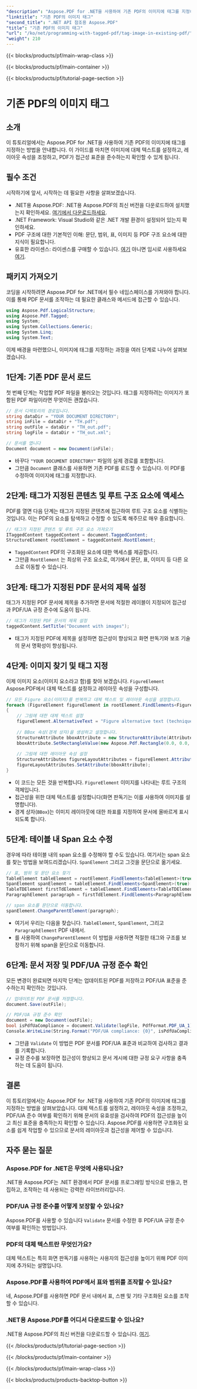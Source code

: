 ```yaml
---
"description": "Aspose.PDF for .NET을 사용하여 기존 PDF의 이미지에 태그를 지정하는 방법을 알아보세요. PDF/UA 준수를 통해 접근성을 향상시키는 단계별 가이드입니다."
"linktitle": "기존 PDF의 이미지 태그"
"second_title": ".NET API 참조용 Aspose.PDF"
"title": "기존 PDF의 이미지 태그"
"url": "/ko/net/programming-with-tagged-pdf/tag-image-in-existing-pdf/"
"weight": 210
---
```


{{< blocks/products/pf/main-wrap-class >}}

{{< blocks/products/pf/main-container >}}

{{< blocks/products/pf/tutorial-page-section >}}

# 기존 PDF의 이미지 태그

## 소개

이 튜토리얼에서는 Aspose.PDF for .NET을 사용하여 기존 PDF의 이미지에 태그를 지정하는 방법을 안내합니다. 이 가이드를 마치면 이미지에 대체 텍스트를 설정하고, 레이아웃 속성을 조정하고, PDF가 접근성 표준을 준수하는지 확인할 수 있게 됩니다.

## 필수 조건

시작하기에 앞서, 시작하는 데 필요한 사항을 살펴보겠습니다.

- .NET용 Aspose.PDF: .NET용 Aspose.PDF의 최신 버전을 다운로드하여 설치했는지 확인하세요. [여기에서 다운로드하세요](https://releases.aspose.com/pdf/net/).
- .NET Framework: Visual Studio와 같은 .NET 개발 환경이 설정되어 있는지 확인하세요.
- PDF 구조에 대한 기본적인 이해: 문단, 범위, 표, 이미지 등 PDF 구조 요소에 대한 지식이 필요합니다.
- 유효한 라이센스: 라이센스를 구매할 수 있습니다. [여기](https://purchase.aspose.com/buy) 아니면 임시로 사용하세요 [여기](https://purchase.aspose.com/temporary-license/).

## 패키지 가져오기

코딩을 시작하려면 Aspose.PDF for .NET에서 필수 네임스페이스를 가져와야 합니다. 이를 통해 PDF 문서를 조작하는 데 필요한 클래스와 메서드에 접근할 수 있습니다.

```csharp
using Aspose.Pdf.LogicalStructure;
using Aspose.Pdf.Tagged;
using System;
using System.Collections.Generic;
using System.Linq;
using System.Text;
```

이제 배경을 마련했으니, 이미지에 태그를 지정하는 과정을 여러 단계로 나누어 살펴보겠습니다.

## 1단계: 기존 PDF 문서 로드

첫 번째 단계는 작업할 PDF 파일을 불러오는 것입니다. 태그를 지정하려는 이미지가 포함된 PDF 파일이라면 무엇이든 괜찮습니다.

```csharp
// 문서 디렉토리의 경로입니다.
string dataDir = "YOUR DOCUMENT DIRECTORY";
string inFile = dataDir + "TH.pdf";
string outFile = dataDir + "TH_out.pdf";
string logFile = dataDir + "TH_out.xml";

// 문서를 엽니다
Document document = new Document(inFile);
```

- 바꾸다 `"YOUR DOCUMENT DIRECTORY"` 파일의 실제 경로를 포함합니다.
- 그만큼 `Document` 클래스를 사용하면 기존 PDF를 로드할 수 있습니다. 이 PDF를 수정하여 이미지에 태그를 지정합니다.

## 2단계: 태그가 지정된 콘텐츠 및 루트 구조 요소에 액세스

PDF를 열면 다음 단계는 태그가 지정된 콘텐츠에 접근하여 루트 구조 요소를 식별하는 것입니다. 이는 PDF의 요소를 탐색하고 수정할 수 있도록 해주므로 매우 중요합니다.

```csharp
// 태그가 지정된 콘텐츠 및 루트 구조 요소 가져오기
ITaggedContent taggedContent = document.TaggedContent;
StructureElement rootElement = taggedContent.RootElement;
```

- `TaggedContent` PDF의 구조화된 요소에 대한 액세스를 제공합니다.
- 그만큼 `RootElement` 는 최상위 구조 요소로, 여기에서 문단, 표, 이미지 등 다른 요소로 이동할 수 있습니다.

## 3단계: 태그가 지정된 PDF 문서의 제목 설정

태그가 지정된 PDF 문서에 제목을 추가하면 문서에 적절한 레이블이 지정되어 접근성과 PDF/UA 규정 준수에 도움이 됩니다.

```csharp
// 태그가 지정된 PDF 문서의 제목 설정
taggedContent.SetTitle("Document with images");
```

- 태그가 지정된 PDF에 제목을 설정하면 접근성이 향상되고 화면 판독기와 보조 기술의 문서 명확성이 향상됩니다.

## 4단계: 이미지 찾기 및 태그 지정

이제 이미지 요소(이미지 요소라고 함)를 찾아 보겠습니다. `FigureElement` Aspose.PDF에서 대체 텍스트를 설정하고 레이아웃 속성을 구성합니다.

```csharp
// 모든 Figure 요소(이미지)를 반복하고 대체 텍스트 및 레이아웃 속성을 설정합니다.
foreach (FigureElement figureElement in rootElement.FindElements<FigureElement>(true))
{
    // 그림에 대한 대체 텍스트 설정
    figureElement.AlternativeText = "Figure alternative text (technique 2)";
    
    // BBox 속성(경계 상자)을 생성하고 설정합니다.
    StructureAttribute bboxAttribute = new StructureAttribute(AttributeKey.BBox);
    bboxAttribute.SetRectangleValue(new Aspose.Pdf.Rectangle(0.0, 0.0, 100.0, 100.0));
    
    // 그림에 대한 레이아웃 속성 설정
    StructureAttributes figureLayoutAttributes = figureElement.Attributes.GetAttributes(AttributeOwnerStandard.Layout);
    figureLayoutAttributes.SetAttribute(bboxAttribute);
}
```

- 이 코드는 모든 것을 반복합니다. `FigureElement` 이미지를 나타내는 루트 구조의 객체입니다.
- 접근성을 위한 대체 텍스트를 설정합니다(화면 판독기는 이를 사용하여 이미지를 설명합니다).
- 경계 상자(`BBox`)는 이미지 레이아웃에 대한 좌표를 지정하여 문서에 올바르게 표시되도록 합니다.

## 5단계: 테이블 내 Span 요소 수정

경우에 따라 테이블 내의 span 요소를 수정해야 할 수도 있습니다. 여기서는 span 요소를 찾는 방법을 보여드리겠습니다. `SpanElement` 그리고 그것을 문단으로 옮기세요.

```csharp
// 표, 범위 및 문단 요소 찾기
TableElement tableElement = rootElement.FindElements<TableElement>(true)[0];
SpanElement spanElement = tableElement.FindElements<SpanElement>(true)[0];
TableTDElement firstTdElement = tableElement.FindElements<TableTDElement>(true)[0];
ParagraphElement paragraph = firstTdElement.FindElements<ParagraphElement>(true)[0];

// span 요소를 문단으로 이동합니다.
spanElement.ChangeParentElement(paragraph);
```

- 여기서 우리는 다음을 찾습니다. `TableElement`, `SpanElement`, 그리고 `ParagraphElement` PDF 내에서.
- 를 사용하여 `ChangeParentElement` 이 방법을 사용하면 적절한 태그와 구조를 보장하기 위해 span을 문단으로 이동합니다.

## 6단계: 문서 저장 및 PDF/UA 규정 준수 확인

모든 변경이 완료되면 마지막 단계는 업데이트된 PDF를 저장하고 PDF/UA 표준을 준수하는지 확인하는 것입니다.

```csharp
// 업데이트된 PDF 문서를 저장합니다.
document.Save(outFile);

// PDF/UA 규정 준수 확인
document = new Document(outFile);
bool isPdfUaCompliance = document.Validate(logFile, PdfFormat.PDF_UA_1);
Console.WriteLine(String.Format("PDF/UA compliance: {0}", isPdfUaCompliance));
```

- 그만큼 `Validate` 이 방법은 PDF 문서를 PDF/UA 표준과 비교하여 검사하고 결과를 기록합니다.
- 규정 준수를 보장하면 접근성이 향상되고 문서 게시에 대한 규정 요구 사항을 충족하는 데 도움이 됩니다.

## 결론

이 튜토리얼에서는 Aspose.PDF for .NET을 사용하여 기존 PDF의 이미지에 태그를 지정하는 방법을 살펴보았습니다. 대체 텍스트를 설정하고, 레이아웃 속성을 조정하고, PDF/UA 준수 여부를 확인하기 위해 문서의 유효성을 검사하여 PDF의 접근성을 높이고 최신 표준을 충족하는지 확인할 수 있습니다. Aspose.PDF를 사용하면 구조화된 요소를 쉽게 작업할 수 있으므로 문서의 레이아웃과 접근성을 제어할 수 있습니다.

## 자주 묻는 질문

### Aspose.PDF for .NET은 무엇에 사용되나요?
.NET용 Aspose.PDF는 .NET 환경에서 PDF 문서를 프로그래밍 방식으로 만들고, 편집하고, 조작하는 데 사용되는 강력한 라이브러리입니다.

### PDF/UA 규정 준수를 어떻게 보장할 수 있나요?
Aspose.PDF를 사용할 수 있습니다 `Validate` 문서를 수정한 후 PDF/UA 규정 준수 여부를 확인하는 방법입니다.

### PDF의 대체 텍스트란 무엇인가요?
대체 텍스트는 특히 화면 판독기를 사용하는 사용자의 접근성을 높이기 위해 PDF 이미지에 추가되는 설명입니다.

### Aspose.PDF를 사용하여 PDF에서 표와 범위를 조작할 수 있나요?
네, Aspose.PDF를 사용하면 PDF 문서 내에서 표, 스팬 및 기타 구조화된 요소를 조작할 수 있습니다.

### .NET용 Aspose.PDF를 어디서 다운로드할 수 있나요?
.NET용 Aspose.PDF의 최신 버전을 다운로드할 수 있습니다. [여기](https://releases.aspose.com/pdf/net/).

{{< /blocks/products/pf/tutorial-page-section >}}

{{< /blocks/products/pf/main-container >}}

{{< /blocks/products/pf/main-wrap-class >}}

{{< blocks/products/products-backtop-button >}}